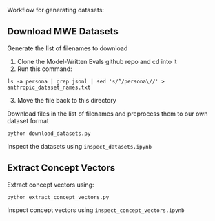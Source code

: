 
Workflow for generating datasets:

## Download MWE Datasets

Generate the list of filenames to download
1. Clone the Model-Written Evals github repo and cd into it
2. Run this command: 
```
ls -a persona | grep jsonl | sed 's/^/persona\//' > anthropic_dataset_names.txt
```
3. Move the file back to this directory

Download files in the list of filenames and preprocess them to our own dataset format
```
python download_datasets.py
```

Inspect the datasets using `inspect_datasets.ipynb`

## Extract Concept Vectors

Extract concept vectors using: 
```
python extract_concept_vectors.py
```

Inspect concept vectors using `inspect_concept_vectors.ipynb` 